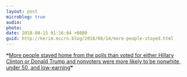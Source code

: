 ```yaml
---
layout: post
microblog: true
audio: 
photo: 
date: 2018-08-15 01:16:04 +0800
guid: http://kerim.micro.blog/2018/08/14/more-people-stayed.html
---
```

❝[More people stayed home from the polls than voted for either Hillary Clinton or Donald Trump and nonvoters were more likely to be nonwhite, under 50, and low-earning](https://boingboing.net/2018/08/14/president-elizabeth-warren.html)❞ 
